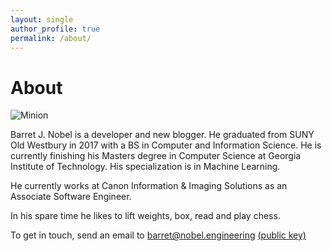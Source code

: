 ```yaml
---
layout: single
author_profile: true
permalink: /about/
---
```


# About

<!-- <img style="float: right;" src="https://octodex.github.com/images/minion.png"> -->
![Minion](https://octodex.github.com/images/minion.png)

Barret J. Nobel is a developer and new blogger. He graduated from SUNY Old Westbury in 2017 with a BS in Computer and Information Science. He is currently finishing his Masters degree in Computer Science at Georgia Institute of Technology. His specialization is in Machine Learning.

He currently works at Canon Information & Imaging Solutions as an Associate Software Engineer.

In his spare time he likes to lift weights, box, read and play chess. 

To get in touch, send an email to [barret@nobel.engineering](mailto:barret@nobel.engineering "Bonus points for encryption and your private key!") [(public key)](/barretjnobel/ "ECC (ed25519)")